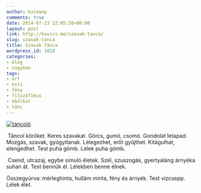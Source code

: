 ```yaml
---
author: kalmanp
comments: true
date: 2014-07-23 22:05:58+00:00
layout: post
link: http://kavics.me/szavak-tanca/
slug: szavak-tanca
title: Szavak Tánca
wordpress_id: 1018
categories:
- blog
- nagyban
tags:
- art
- esti
- fény
- filozófikus
- öbölkút
- tánc
---
```





[![táncoló](http://kavics.me/wp-content/uploads/2014/07/táncoló.png)](http://kavics.me/wp-content/uploads/2014/07/táncoló.png)





 Táncol köröket. Keres szavakat.
Görcs, gumó, csomó. Gondolat letapad.
Mozgás, szavak, gyógyítanak.
Lélegezhet, erőt gyűjthet. Kitágulhat, elengedhet.
Test puha gömb. Lélek puha gömb.





 Csend, utcazaj, egybe simuló életek.
Szél, szuszogás, gyertyaláng árnyéka suhan át.
Test bennük él. Lélekben benne élnek.





Összegyúrva: mérleghinta, hullám minta, fény és árnyék.
Test vízcsepp. Lélek élet.
